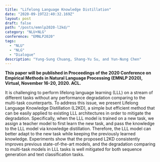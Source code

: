 ```yaml
---
title: "Lifelong Language Knowledge Distillation"
date: "2020-09-19T22:40:32.169Z"
layout: post
draft: false
path: "/posts/emnlp2020-l2kd/"
category: "NLU+NLG"
conference: "EMNLP2020"
tags:
  - "NLU"
  - "NLG"
  - "Dialogue"
description: "Yung-Sung Chuang, Shang-Yu Su, and Yun-Nung Chen"
---
```



<b>This paper will be published in Proceedings of the 2020 Conference on Empirical Methods in Natural Language Processing (EMNLP 2020), Virtual, November 16-20, 2020. ACL.</b>

It is challenging to perform lifelong language learning (LLL) on a stream of different tasks without any performance degradation comparing to the multi-task counterparts. To address this issue, we present Lifelong Language Knowledge Distillation (L2KD), a simple but efficient method that can be easily applied to existing LLL architectures in order to mitigate the degradation. Specifically, when the LLL model is trained on a new task, we assign a teacher model to first learn the new task, and pass the knowledge to the LLL model via knowledge distillation. Therefore, the LLL model can better adapt to the new task while keeping the previously learned knowledge. Experiments show that the proposed L2KD consistently improves previous state-of-the-art models, and the degradation comparing to multi-task models in LLL tasks is well mitigated for both sequence generation and text classification tasks.